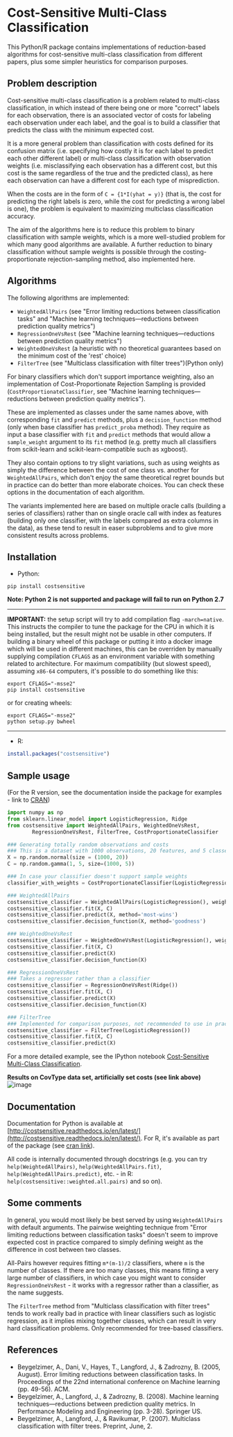 # Cost-Sensitive Multi-Class Classification

This Python/R package contains implementations of reduction-based algorithms for cost-sensitive multi-class classification from different papers, plus some simpler heuristics for comparison purposes.

## Problem description

Cost-sensitive multi-class classification is a problem related to multi-class classification, in which instead of there being one or more "correct" labels for each observation, there is an associated vector of costs for labeling each observation under each label, and the goal is to build a classifier that predicts the class with the minimum expected cost.

It is a more general problem than classification with costs defined for its confusion matrix (i.e. specifying how costly it is for each label to predict each other different label) or multi-class classification with observation weights (i.e. misclassifying each observation has a different cost, but this cost is the same regardless of the true and the predicted class), as here each observation can have a different cost for each type of misprediction.

When the costs are in the form of `C = {1*I(yhat = y)}` (that is, the cost for predicting the right labels is zero, while the cost for predicting a wrong label is one), the problem is equivalent to maximizing multiclass classification accuracy.

The aim of the algorithms here is to reduce this problem to binary classification with sample weights, which is a more well-studied problem for which many good algorithms are available. A further reduction to binary classification without sample weights is possible through the costing-proportionate rejection-sampling method, also implemented here.


## Algorithms

The following algorithms are implemented:
* `WeightedAllPairs` (see "Error limiting reductions between classification tasks" and "Machine learning techniques—reductions between prediction quality metrics")
* `RegressionOneVsRest` (see "Machine learning techniques—reductions between prediction quality metrics")
* `WeightedOneVsRest` (a heuristic with no theoretical guarantees based on the minimum cost of the 'rest' choice)
* `FilterTree` (see "Multiclass classification with filter trees")(Python only)

For binary classifiers which don't support importance weighting, also an implementation of Cost-Proportionate Rejection Sampling is provided (`CostProportionateClassifier`, see "Machine learning techniques—reductions between prediction quality metrics").

These are implemented as classes under the same names above, with corresponding `fit` and `predict` methods, plus a `decision_function` method (only when base classifier has `predict_proba` method). They require as input a base classifier with `fit` and `predict` methods that would allow a `sample_weight` argument to its `fit` method (e.g. pretty much all classifiers from scikit-learn and scikit-learn-compatible such as xgboost).

They also contain options to try slight variations, such as using weights as simply the difference between the cost of one class vs. another for `WeightedAllPairs`, which don't enjoy the same theoretical regret bounds but in practice can do better than more elaborate choices. You can check these options in the documentation of each algorithm.

The variants implemented here are based on multiple oracle calls (building a series of classifiers) rather than on single oracle call with index as features (building only one classifier, with the labels compared as extra columns in the data), as these tend to result in easer subproblems and to give more consistent results across problems.


## Installation


* Python:

```pip install costsensitive``` 

**Note: Python 2 is not supported and package will fail to run on Python 2.7**

** *
**IMPORTANT:** the setup script will try to add compilation flag `-march=native`. This instructs the compiler to tune the package for the CPU in which it is being installed, but the result might not be usable in other computers. If building a binary wheel of this package or putting it into a docker image which will be used in different machines, this can be overriden by manually supplying compilation `CFLAGS` as an environment variable with something related to architecture. For maximum compatibility (but slowest speed), assuming `x86-64` computers, it's possible to do something like this:

```
export CFLAGS="-msse2"
pip install costsensitive
```

or for creating wheels:
```
export CFLAGS="-msse2"
python setup.py bwheel
```
** *


* R:

```r
install.packages("costsensitive")
```


## Sample usage

(For the R version, see the documentation inside the package for examples - link to [CRAN](https://cran.r-project.org/web/packages/costsensitive/index.html))

```python 
import numpy as np
from sklearn.linear_model import LogisticRegression, Ridge
from costsensitive import WeightedAllPairs, WeightedOneVsRest,
		RegressionOneVsRest, FilterTree, CostProportionateClassifier

### Generating totally random observations and costs
### This is a dataset with 1000 observations, 20 features, and 5 classes
X = np.random.normal(size = (1000, 20))
C = np.random.gamma(1, 5, size=(1000, 5))

### In case your classifier doesn't support sample weights
classifier_with_weights = CostProportionateClassifier(LogisticRegression())

### WeightedAllPairs
costsensitive_classifier = WeightedAllPairs(LogisticRegression(), weigh_by_cost_diff = True)
costsensitive_classifier.fit(X, C)
costsensitive_classifier.predict(X, method='most-wins')
costsensitive_classifier.decision_function(X, method='goodness')

### WeightedOneVsRest
costsensitive_classifier = WeightedOneVsRest(LogisticRegression(), weight_simple_diff = False)
costsensitive_classifier.fit(X, C)
costsensitive_classifier.predict(X)
costsensitive_classifier.decision_function(X)

### RegressionOneVsRest
### Takes a regressor rather than a classifier
costsensitive_classifier = RegressionOneVsRest(Ridge())
costsensitive_classifier.fit(X, C)
costsensitive_classifier.predict(X)
costsensitive_classifier.decision_function(X)

### FilterTree
### Implemented for comparison purposes, not recommended to use in practice
costsensitive_classifier = FilterTree(LogisticRegression())
costsensitive_classifier.fit(X, C)
costsensitive_classifier.predict(X)
``` 

For a more detailed example, see the IPython notebook [Cost-Sensitive Multi-Class Classification](http://nbviewer.jupyter.org/github/david-cortes/costsensitive/blob/master/example/costsensitive_multiclass_classification.ipynb).

**Results on CovType data set, artificially set costs (see link above)**
![image](plots/covtype_results.png "simulation_covtype")

## Documentation

Documentation for Python is available at [http://costsensitive.readthedocs.io/en/latest/](http://costsensitive.readthedocs.io/en/latest/). For R, it's available as part of the package (see [cran link](https://cran.r-project.org/web/packages/costsensitive/index.html)).

All code is internally documented through docstrings (e.g. you can try `help(WeightedAllPairs)`, `help(WeightedAllPairs.fit)`, `help(WeightedAllPairs.predict)`, etc. - in R: `help(costsensitive::weighted.all.pairs)` and so on).

## Some comments

In general, you would most likely be best served by using `WeightedAllPairs` with default arguments. The pairwise weighting technique from "Error limiting reductions between classification tasks" doesn't seem to improve expected cost in practice compared to simply defining weight as the difference in cost between two classes.

All-Pairs however requires fitting `m*(m-1)/2` classifiers, where `m` is the number of classes. If there are too many classes, this means fitting a very large number of classifiers, in which case you might want to consider `RegressionOneVsRest` - it works with a regressor rather than a classifier, as the name suggests.

The `FilterTree` method from "Multiclass classification with filter trees" tends to work really bad in practice with linear classifiers such as logistic regression, as it implies mixing together classes, which can result in very hard classification problems. Only recommended for tree-based classifiers.

## References 

* Beygelzimer, A., Dani, V., Hayes, T., Langford, J., & Zadrozny, B. (2005, August). Error limiting reductions between classification tasks. In Proceedings of the 22nd international conference on Machine learning (pp. 49-56). ACM. 
* Beygelzimer, A., Langford, J., & Zadrozny, B. (2008). Machine learning techniques—reductions between prediction quality metrics. In Performance Modeling and Engineering (pp. 3-28). Springer US. 
* Beygelzimer, A., Langford, J., & Ravikumar, P. (2007). Multiclass classification with filter trees. Preprint, June, 2. 

